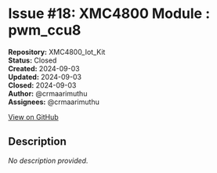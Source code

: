 # Issue #18: XMC4800  Module : pwm_ccu8

**Repository:** XMC4800_Iot_Kit  
**Status:** Closed  
**Created:** 2024-09-03  
**Updated:** 2024-09-03  
**Closed:** 2024-09-03  
**Author:** @crmaarimuthu  
**Assignees:** @crmaarimuthu  

[View on GitHub](https://github.com/Simtestlab/XMC4800_Iot_Kit/issues/18)

## Description

*No description provided.*